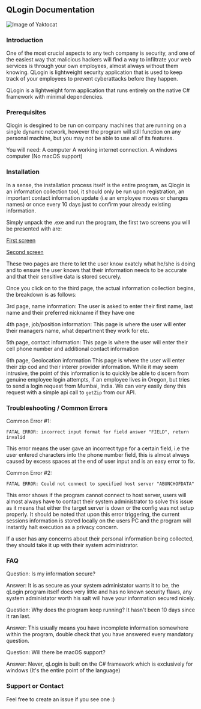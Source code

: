 ## QLogin Documentation

![Image of Yaktocat](https://i.ibb.co/ZMD9mj6/logo.png)

### Introduction

One of the most crucial aspects to any tech company is security, and one of the easiest way that malicious hackers will find a way to infiltrate your web services is through your own employees, almost always without them knowing. QLogin is lightweight security application that is used to keep track of your employees to prevent cyberattacks before they happen. 

QLogin is a lightweight form application that runs entirely on the native C# framework with minimal dependencies.


### Prerequisites
Qlogin is desgined to be run on company machines that are running on a single dynamic network, however the program will still function on any personal machine, but you may not be able to use all of its features. 

You will need:
A computer
A working internet connection. 
A windows computer (No macOS support)

### Installation
In a sense, the installation process itself is the entire program, as Qlogin is an information collection tool, it should only be run upon registration, an important contact information update (i.e an employee moves or changes names) or once every 10 days just to confirm your already existing information.

Simply unpack the .exe and run the program, the first two screens you will be presented with are:

[First screen](/1.PNG)














[Second screen](/2.PNG)



















These two pages are there to let the user know exatcly what he/she is doing and to ensure the user knows that their information needs to be accurate and that their sensitive data is stored securely. 


Once you click on to the third page, the actual information collection begins, the breakdown is as follows:

3rd page, name information:
The user is asked to enter their first name, last name and their preferred nickname if they have one

4th page, job/position information: 
This page is where the user will enter their managers name, what department they work for etc.

5th page, contact information:
This page is where the user will enter their cell phone number and additional contact information

6th page, Geolocation information
This page is where the user will enter their zip cod and their interer provider information. While it may seem intrusive, the point of this information is to quickly be able to discern from genuine employee login attempts, if an employee lives in Oregon, but tries to send a login request from Mumbai, India. We can very easily deny this request with a simple api call to ``` getZip ``` from our API.

### Troubleshooting / Common Errors

Common Error #1:
```
FATAL ERROR: incorrect input format for field answer "FIELD", return invalid
```
This error means the user gave an incorrect type for a certain field, i.e the user entered characters into the phone number field, this is almost always caused by excess spaces at the end of user input and is an easy error to fix.

Common Error #2: 
```
FATAL ERROR: Could not connect to specified host server "ABUNCHOFDATA"
```
This error shows if the program cannot connect to host server, users will almost always have to contact their system administrator to solve this issue as it means that either the target server is down or the config was not setup properly. It should be noted that upon this error triggering, the current sessions information is stored locally on the users PC and the program will instantly halt execution as a privacy concern.

If a user has any concerns about their personal information being collected, they should take it up with their system administrator. 


### FAQ

Question: Is my information secure?

Answer: It is as secure as your system administator wants it to be, the qLogin program itself does very little and has no known security flaws, any system administator worth his salt will have your information secured nicely.

Question: Why does the program keep running? It hasn't been 10 days since it ran last.

Answer: This usually means you have incomplete information somewhere within the program, double check that you have answered every mandatory question.

Question: Will there be macOS support?

Answer: Never, qLogin is built on the C# framework which is exclusively for windows (It's the entire point of the language)



### Support or Contact

Feel free to create an issue if you see one :) 
